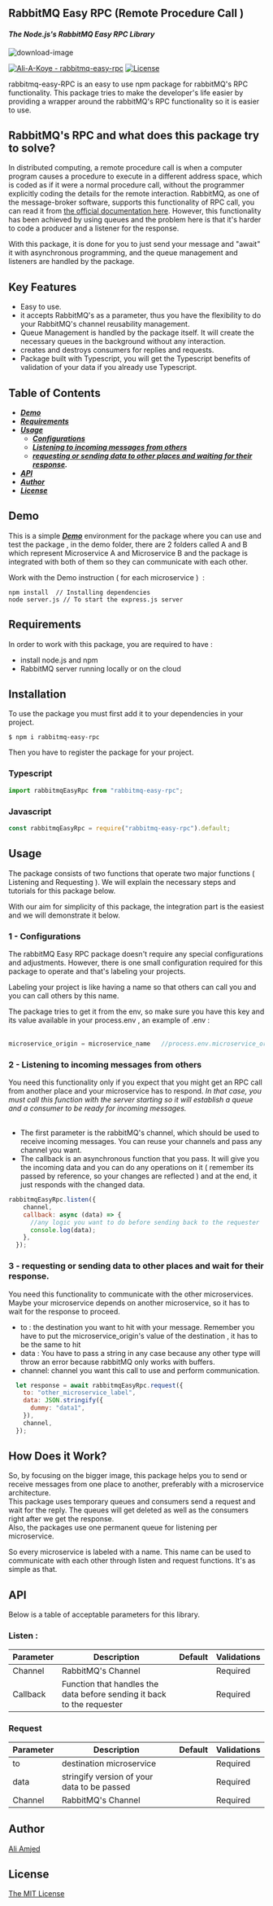 ## RabbitMQ Easy RPC (Remote Procedure Call )

#### _The Node.js's RabbitMQ Easy RPC Library_

![download-image](https://www.nastel.com/wp-content/uploads/2022/05/rabbitmq.png)

[![Ali-A-Koye - rabbitmq-easy-rpc ](https://img.shields.io/static/v1?label=Ali-A-Koye&message=rabbitmq-easy-rpc&color=yellow&logo=github)](https://github.com/Ali-A-Koye/rabbitmq-easy-rpc) [![License](https://img.shields.io/badge/License-MIT-blue)](https://github.com/Ali-A-Koye/rabbitmq-easy-rpc/blob/master/LICENSE)

rabbitmq-easy-RPC is an easy to use npm package for rabbitMQ's RPC functionality. This package tries to make the developer's life easier by providing a wrapper around the rabbitMQ's RPC functionality so it is easier to use.

## RabbitMQ's RPC and what does this package try to solve?

In distributed computing, a remote procedure call is when a computer program causes a procedure to execute in a different address space, which is coded as if it were a normal procedure call, without the programmer explicitly coding the details for the remote interaction. RabbitMQ, as one of the message-broker software, supports this functionality of RPC call, you can read it from [the official documentation here](https://www.rabbitmq.com/tutorials/tutorial-six-javascript.html). However, this functionality has been achieved by using queues and the problem here is that it's harder to code a producer and a listener for the response.

With this package, it is done for you to just send your message and "await" it with asynchronous programming, and the queue management and listeners are handled by the package.

## Key Features

*   Easy to use.
*   it accepts RabbitMQ's as a parameter, thus you have the flexibility to do your RabbitMQ's channel reusability management.
*   Queue Management is handled by the package itself. It will create the necessary queues in the background without any interaction.
*   creates and destroys consumers for replies and requests.
*   Package built with Typescript, you will get the Typescript benefits of validation of your data if you already use Typescript.

## Table of Contents

*   [_**Demo**_](#demo)
*   [_**Requirements**_](#requirements)
*   [_**Usage**_](#usage)
    *   [_**Configurations**_](#1---configurations)
    *   [_**Listening to incoming messages from others**_](#2---listening-to-incoming-messages-from-others)
    *   [_**requesting or sending data to other places and waiting for their response**_](#3---requesting-or-sending-data-to-other-places-and-wait-for-their-response)_**.**_
*   [_**API**_](#api)
*   [_**Author**_](#authors-&&-Contributors)
*   [_**License**_](#license)

## Demo

This is a simple [_**Demo**_](https://github.com/Ali-A-Koye/rabbitmq-easy-rpc/tree/master/demo) environment for the package where you can use and test the package , in the demo folder, there are 2 folders called A and B which represent Microservice A and Microservice B and the package is integrated with both of them so they can communicate with each other.

Work with the Demo instruction ( for each microservice )  :

```plaintext
npm install  // Installing dependencies
node server.js // To start the express.js server
```

## Requirements

In order to work with this package, you are required to have :

*   install node.js and npm
*   RabbitMQ server running locally or on the cloud

## Installation

To use the package you must first add it to your dependencies in your project.

```plaintext
$ npm i rabbitmq-easy-rpc
```

Then you have to register the package for your project.

### Typescript

```javascript
import rabbitmqEasyRpc from "rabbitmq-easy-rpc";
```

### Javascript

```javascript
const rabbitmqEasyRpc = require("rabbitmq-easy-rpc").default;
```

## Usage

The package consists of two functions that operate two major functions ( Listening and Requesting ). We will explain the necessary steps and tutorials for this package below.

With our aim for simplicity of this package, the integration part is the easiest and we will demonstrate it below.  

### 1 - Configurations

The rabbitMQ Easy RPC package doesn't require any special configurations and adjustments. However, there is one small configuration required for this package to operate and that's labeling your projects.

Labeling your project is like having a name so that others can call you and you can call others by this name.

The package tries to get it from the env, so make sure you have this key and its value available in your process.env , an example of .env :   
 

```javascript
microservice_origin = microservice_name   //process.env.microservice_origin
```

### 2 - Listening to incoming messages from others

You need this functionality only if you expect that you might get an RPC call from another place and your microservice has to respond. _In that case, you must call this function with the server starting so it will establish a queue and a consumer to be ready for incoming messages._  
 

*   The first parameter is the rabbitMQ's channel, which should be used to receive incoming messages. You can reuse your channels and pass any channel you want.
*   The callback is an asynchronous function that you pass. It will give you the incoming data and you can do any operations on it ( remember its passed by reference, so your changes are reflected ) and at the end, it just responds with the changed data.

```javascript
rabbitmqEasyRpc.listen({
    channel,
    callback: async (data) => {
      //any logic you want to do before sending back to the requester
      console.log(data);
    },
  });
```

### 3 - requesting or sending data to other places and wait for their response.

You need this functionality to communicate with the other microservices. Maybe your microservice depends on another microservice, so it has to wait for the response to proceed.

*   to : the destination you want to hit with your message. Remember you have to put the microservice\_origin's value of the destination , it has to be the same to hit
*   data : You have to pass a string in any case because any other type will throw an error because rabbitMQ only works with buffers.
*   channel: channel you want this call to use and perform communication.

```javascript
  let response = await rabbitmqEasyRpc.request({
    to: "other_microservice_label",
    data: JSON.stringify({  
      dummy: "data1",
    }),
    channel,
  });
```

## How Does it Work?

So, by focusing on the bigger image, this package helps you to send or receive messages from one place to another, preferably with a microservice architecture.   
This package uses temporary queues and consumers send a request and wait for the reply. The queues will get deleted as well as the consumers right after we get the response.  
Also, the packages use one permanent queue for listening per microservice.

So every microservice is labeled with a name. This name can be used to communicate with each other through listen and request functions. It's as simple as that.

## API

Below is a table of acceptable parameters for this library.

### Listen : 

| Parameter | Description | Default | Validations |
| --- | --- | --- | --- |
| Channel | RabbitMQ's Channel |   | Required |
| Callback | Function that handles the data before sending it back to the requester |   | Required |

### Request

| Parameter | Description | Default | Validations |
| --- | --- | --- | --- |
| to | destination microservice |   | Required |
| data  | stringify version of your data to be passed  |   | Required |
| Channel | RabbitMQ's Channel |   | Required |

## Author

[Ali Amjed](https://github.com/Ali-A-Koye)

## License

[The MIT License](http://opensource.org/licenses/MIT)